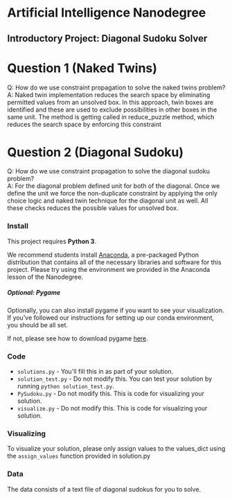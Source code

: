 # Artificial Intelligence Nanodegree
## Introductory Project: Diagonal Sudoku Solver

# Question 1 (Naked Twins)
Q: How do we use constraint propagation to solve the naked twins problem?  
A: Naked twin implementation reduces the search space by eliminating permitted values from an unsolved box.
In this approach, twin boxes are identified and these are used to exclude possibilities in other boxes in the same unit. 
The method is getting called in reduce_puzzle method, which reduces the search space by enforcing this constraint

# Question 2 (Diagonal Sudoku)
Q: How do we use constraint propagation to solve the diagonal sudoku problem?  
A: For the diagonal problem defined unit for both of the diagonal. 
Once we define the unit we force the non-duplicate constraint by applying the only choice logic and naked twin technique for the diagonal unit as well. 
All these checks reduces the possible values for unsolved box.

### Install

This project requires **Python 3**.

We recommend students install [Anaconda](https://www.continuum.io/downloads), a pre-packaged Python distribution that contains all of the necessary libraries and software for this project. 
Please try using the environment we provided in the Anaconda lesson of the Nanodegree.

##### Optional: Pygame

Optionally, you can also install pygame if you want to see your visualization. If you've followed our instructions for setting up our conda environment, you should be all set.

If not, please see how to download pygame [here](http://www.pygame.org/download.shtml).

### Code

* `solutions.py` - You'll fill this in as part of your solution.
* `solution_test.py` - Do not modify this. You can test your solution by running `python solution_test.py`.
* `PySudoku.py` - Do not modify this. This is code for visualizing your solution.
* `visualize.py` - Do not modify this. This is code for visualizing your solution.

### Visualizing

To visualize your solution, please only assign values to the values_dict using the ```assign_values``` function provided in solution.py

### Data

The data consists of a text file of diagonal sudokus for you to solve.